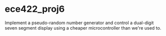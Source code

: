 # ece422_proj6
Implement a pseudo-random number generator and control a dual-digit seven segment display using a cheaper microcontroller than we're used to.
